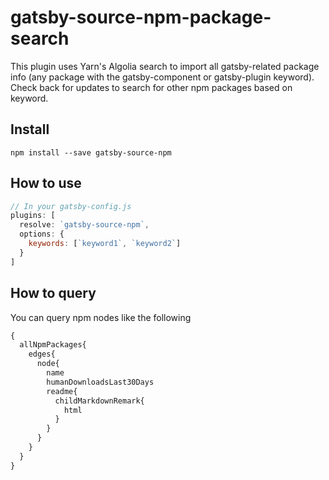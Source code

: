 # gatsby-source-npm-package-search

This plugin uses Yarn's Algolia search to import all gatsby-related package info (any package with the gatsby-component or gatsby-plugin keyword). Check back for updates to search for other npm packages based on keyword.

## Install
`npm install --save gatsby-source-npm`

## How to use

```javascript
// In your gatsby-config.js
plugins: [
  resolve: `gatsby-source-npm`,
  options: {
    keywords: [`keyword1`, `keyword2`]
  }
]
```

## How to query

You can query npm nodes like the following

```graphql
{
  allNpmPackages{
    edges{
      node{
        name
        humanDownloadsLast30Days
        readme{
          childMarkdownRemark{
            html
          }
        }
      }
    }
  }
}
```
